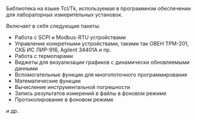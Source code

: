 Библиотека на языке Tcl/Tk, используемая в программном обеспечении для лабораторных измерительных установок.

Включает в себя следующие пакеты:

- Работа с SCPI и Modbus-RTU устройствами
- Управление конкретными устройствами, такими так ОВЕН ТРМ-201, СКБ ИС ЛИР-916, Agilent 34401A и пр.
- Работа с термопарами
- Виджеты для визуализации графиков с динамически обновляемыми данными
- Вспомогательные функции для многопоточного программирования
- Математические функции
- Вычисление инструментальной погрешности
- Запись результатов измерений в файлы в фоновом режиме
- Протоколирование в фоновом режиме

и др.
